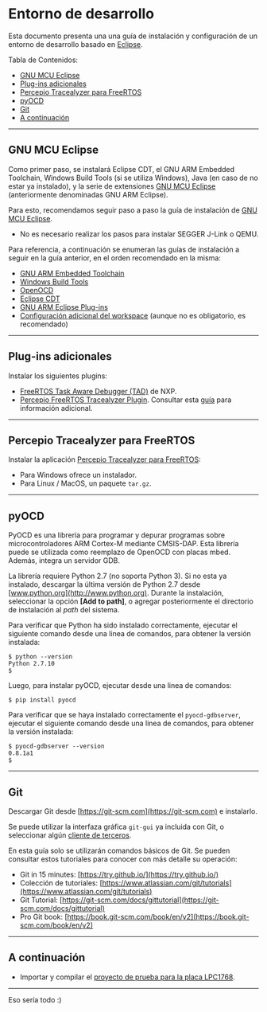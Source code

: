 ﻿
# Entorno de desarrollo

Esta documento presenta una una guía de instalación y configuración de un entorno de desarrollo basado en [Eclipse](http://www.eclipse.org).

Tabla de Contenidos:
- [GNU MCU Eclipse](#gnu-mcu-eclipse)
- [Plug-ins adicionales](#plug-ins-adicionales)
- [Percepio Tracealyzer para FreeRTOS](#percepio-tracealyzer-para-freertos)
- [pyOCD](#pyocd)
- [Git](#git)
- [A continuación](#a-continuaci-n)

---

## GNU MCU Eclipse
Como primer paso, se instalará Eclipse CDT, el GNU ARM Embedded Toolchain, Windows Build Tools (si se utiliza Windows), Java (en caso de no estar ya instalado), y la serie de extensiones [GNU MCU Eclipse](https://gnu-mcu-eclipse.github.io/) (anteriormente denominadas GNU ARM Eclipse).

Para esto, recomendamos seguir paso a paso la guía de instalación de [GNU MCU Eclipse](https://gnu-mcu-eclipse.github.io/install/).
* No es necesario realizar los pasos para instalar SEGGER J-Link o QEMU.

Para referencia, a continuación se enumeran las guías de instalación a seguir en la guía anterior, en el orden recomendado en la misma:
* [GNU ARM Embedded Toolchain](https://gnu-mcu-eclipse.github.io/toolchain/arm/install/)
* [Windows Build Tools](https://gnu-mcu-eclipse.github.io/windows-build-tools/install/)
* [OpenOCD](https://gnu-mcu-eclipse.github.io/openocd/install)
* [Eclipse CDT](https://gnu-mcu-eclipse.github.io/plugins/install/)
* [GNU ARM Eclipse Plug-ins](https://gnu-mcu-eclipse.github.io/plugins/install/)
* [Configuración adicional del workspace](https://gnu-mcu-eclipse.github.io/eclipse/workspace/preferences) (aunque no es obligatorio, es recomendado)

---

## Plug-ins adicionales
Instalar los siguientes plugins:
* [FreeRTOS Task Aware Debugger (TAD)](https://mcuoneclipse.com/2016/07/06/freertos-kernel-awareness-for-eclipse-from-nxp/) de NXP.
* [Percepio FreeRTOS Tracealyzer Plugin](https://percepio.com/docs/FreeRTOS/manual/Recorder.html#eclipse). Consultar esta [guía](https://mcuoneclipse.com/2017/03/08/percepio-freertos-tracealyzer-plugin-for-eclipse/) para información adicional.

---

## Percepio Tracealyzer para FreeRTOS
Instalar la aplicación [Percepio Tracealyzer para FreeRTOS](https://percepio.com/tz/freertostrace/):
* Para Windows ofrece un instalador.
* Para Linux / MacOS, un paquete `tar.gz`.

---

## pyOCD

PyOCD es una librería para programar y depurar programas sobre microcontroladores ARM Cortex-M mediante CMSIS-DAP. Esta librería puede se utilizada como reemplazo de OpenOCD con placas mbed. Además, integra un servidor GDB.

La librería requiere Python 2.7 (no soporta Python 3). Si no esta ya instalado, descargar la última versión de Python 2.7 desde [www.python.org](http://www.python.org). Durante la instalación, seleccionar la opción **[Add to path]**, o agregar posteriormente el directorio de instalación al *path* del sistema.

Para verificar que Python ha sido instalado correctamente, ejecutar el siguiente comando desde una linea de comandos, para obtener la versión instalada:
```
$ python --version
Python 2.7.10
$
```
Luego, para instalar pyOCD, ejecutar desde una linea de comandos:
```
$ pip install pyocd
```
Para verificar que se haya instalado correctamente el `pyocd-gdbserver`, ejecutar el siguiente comando desde una linea de comandos, para obtener la versión instalada:
```
$ pyocd-gdbserver --version
0.8.1a1
$
```

---

## Git
Descargar Git desde [https://git-scm.com](https://git-scm.com) e instalarlo.

Se puede utilizar la interfaza gráfica `git-gui` ya incluida con Git, o seleccionar algún [cliente de terceros](https://git-scm.com/downloads/guis).

En esta guía solo se utilizarán comandos básicos de Git. Se pueden consultar estos tutoriales para conocer con más detalle su operación:
* Git in 15 minutes: [https://try.github.io/](https://try.github.io/)
* Colección de tutoriales: [https://www.atlassian.com/git/tutorials](https://www.atlassian.com/git/tutorials)
* Git Tutorial: [https://git-scm.com/docs/gittutorial](https://git-scm.com/docs/gittutorial)
* Pro Git book: [https://book.git-scm.com/book/en/v2](https://book.git-scm.com/book/en/v2)

---

## A continuación
* Importar y compilar el [proyecto de prueba para la placa LPC1768](proyecto-prueba-lpc1768.md).

---

Eso sería todo :)

